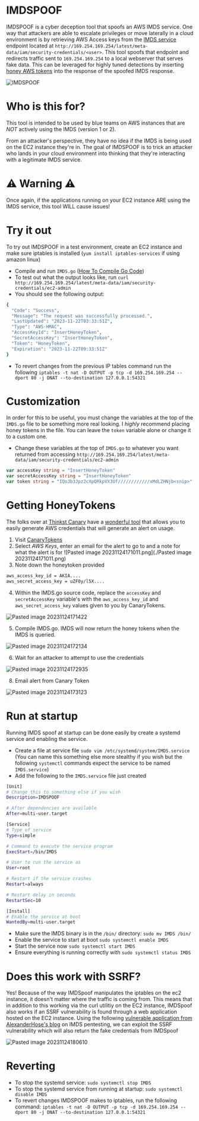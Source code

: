 # IMDSPOOF
IMDSPOOF is a cyber deception tool that spoofs an AWS IMDS service. One way that attackers are able to escalate privileges or move laterally in a cloud environment is by retrieving AWS Access keys from the [IMDS service](https://hackingthe.cloud/aws/exploitation/ec2-metadata-ssrf/) endpoint located at `http://169.254.169.254/latest/meta-data/iam/security-credentials/<user>`. This tool spoofs that endpoint and redirects traffic sent to `169.254.169.254` to a local webserver that serves fake data. This can be leveraged for highly tuned detections by inserting [honey AWS tokens](https://canarytokens.org/generate#) into the response of the spoofed IMDS response.

![IMDSPOOF](https://github.com/grahamhelton/IMDSpoof/assets/19278569/334b4cf0-1563-441a-8281-7c03a5acfd4f)

# Who is this for?
This tool is intended to be used by blue teams on AWS instances that are *NOT* actively using the IMDS (version 1 or 2). 

From an attacker's perspective, they have no idea if the IMDS is being used on the EC2 instance they're in. The goal of IMDSPOOF is to trick an attacker who lands in your cloud environment into thinking that they're interacting with a legitimate IMDS service. 

# ⚠️ Warning ⚠️
Once again, if the applications running on your EC2 instance ARE using the IMDS service, this tool WILL cause issues!

# Try it out
To try out IMDSPOOF in a test environment, create an EC2 instance and make sure iptables is installed (`yum install iptables-services` if using amazon linux) 
- Compile and run `IMDS.go` ([How To Compile Go Code](https://go.dev/doc/tutorial/compile-install))
- To test out what the output looks like, run `curl http://169.254.169.254/latest/meta-data/iam/security-credentials/ec2-admin`
- You should see the following output:
```bash
{
  "Code": "Success",
  "Message": "The request was successfully processed.",
  "LastUpdated": "2023-11-22T03:33:51Z",
  "Type": "AWS-HMAC",
  "AccessKeyId": "InsertHoneyToken",
  "SecretAccessKey": "InsertHoneyToken",
  "Token": "HoneyToken",
  "Expiration": "2023-11-22T09:33:51Z"
}

```
- To revert changes from the previous IP tables command run the following  `iptables -t nat -D OUTPUT -p tcp -d 169.254.169.254 --dport 80 -j DNAT --to-destination 127.0.0.1:54321`


# Customization
In order for this to be useful, you must change the variables at the top of the `IMDS.go` file to be something more real looking. I *highly* recommend placing honey tokens in the file. You can leave the `token` variable alone or change it to a custom one.

- Change these variables at the top of `IMDS.go` to whatever you want returned from accessing `http://169.254.169.254/latest/meta-data/iam/security-credentials/ec2-admin`
```go
var accessKey string = "InsertHoneyToken"
var secretAccessKey string = "InsertHoneyToken"
var token string = "IQoJb3Jpz2cXpQRkpVX3Uf////////////xMdLZHNjb<snip>"
```

# Getting HoneyTokens
The folks over at [Thinkst Canary](https://canary.tools/) have a [wonderful tool](https://canarytokens.org/generate#) that allows you to easily generate AWS credentials that will generate an alert on usage.
1. Visit [CanaryTokens](https://canarytokens.org/generate#)
2. Select *AWS Keys*, enter an email for the alert to go to and a note for what the alert is for
![Pasted image 20231124171011.png](./Pasted image 20231124171011.png)
3. Note down the honeytoken provided 
```bash
aws_access_key_id = AKIA....
aws_secret_access_key = uZF0y/l5X....
```
4. Within the IMDS.go source code, replace the `accessKey` and `secretAccessKey` variable's with the `aws_access_key_id` and `aws_secret_access_key` values given to you by CanaryTokens.

![Pasted image 20231124171422](https://github.com/grahamhelton/IMDSpoof/assets/19278569/4740c850-8bad-4c5f-a682-d8bbe91924a5)

5. Compile IMDS.go. IMDS will now return the honey tokens when the IMDS is queried. 

![Pasted image 20231124172134](https://github.com/grahamhelton/IMDSpoof/assets/19278569/a8dcd1a0-7ae5-4e33-b39e-8d453aca4ae5)


6. Wait for an attacker to attempt to use the credentials

![Pasted image 20231124172935](https://github.com/grahamhelton/IMDSpoof/assets/19278569/096e510f-22d5-4b52-b32a-e4a5d849b110)


8. Email alert from Canary Token

![Pasted image 20231124173123](https://github.com/grahamhelton/IMDSpoof/assets/19278569/f2a17d6d-c835-48d2-9baa-a71c329dc5a6)


# Run at startup 
Running IMDS spoof at startup can be done easily by create a systemd service and enabling the service.


- Create a file at service file `sudo vim /etc/systemd/system/IMDS.service` (You can name this something else more stealthy if you wish but the following `systemctl` commands expect the service to be named `IMDS.service`)
- Add the following to the `IMDS.service` file just created

```bash
[Unit]
# Change this to something else if you wish
Description=IMDSPOOF 

# After dependencies are available
After=multi-user.target

[Service]
# Type of service
Type=simple

# Command to execute the service program
ExecStart=/bin/IMDS

# User to run the service as
User=root

# Restart if the service crashes
Restart=always

# Restart delay in seconds
RestartSec=10

[Install]
# Enable the service at boot
WantedBy=multi-user.target
```

- Make sure the IMDS binary is in the `/bin/` directory: `sudo mv IMDS /bin/`
- Enable the service to start at boot `sudo systemctl enable IMDS`
- Start the service now `sudo systemctl start IMDS`
- Ensure everything is running correctly with `sudo systemctl status IMDS`
# Does this work with SSRF?
Yes! Because of the way IMDSpoof manipulates the iptables on the ec2 instance, it doesn't matter where the traffic is coming from. This means that in addition to this working via the curl utilitiy on the EC2 instance, IMDSpoof also works if an SSRF vulnerability is found through a web application hosted on the EC2 instance. Using the following [vulnerable application from AlexanderHose's blog](https://alexanderhose.com/how-to-hack-aws-instances-with-the-metadata-service-enabled/) on IMDS pentesting, we can exploit the SSRF vulnerability which will also return the fake credentials from IMDSpoof

![Pasted image 20231124180610](https://github.com/grahamhelton/IMDSpoof/assets/19278569/dfb0c4c7-9eba-45a8-a155-72fabaece401)


# Reverting
- To stop the systemd service: `sudo systemctl stop IMDS`
- To stop the systemd service from running at startup: `sudo systemctl disable IMDS`
- To revert changes IMDSPOOF makes to iptables, run the following command: `iptables -t nat -D OUTPUT -p tcp -d 169.254.169.254 --dport 80 -j DNAT --to-destination 127.0.0.1:54321`
